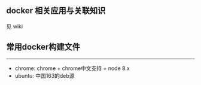 ## docker 相关应用与关联知识

见 wiki

## 常用docker构建文件
----------------------

- chrome: chrome + chrome中文支持 + node 8.x
- ubuntu: 中国163的deb源

